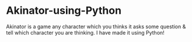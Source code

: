 # Akinator-using-Python
Akinator is a game any character which you thinks it asks some question &amp; tell which character you are thinking. I have made it using Python!
